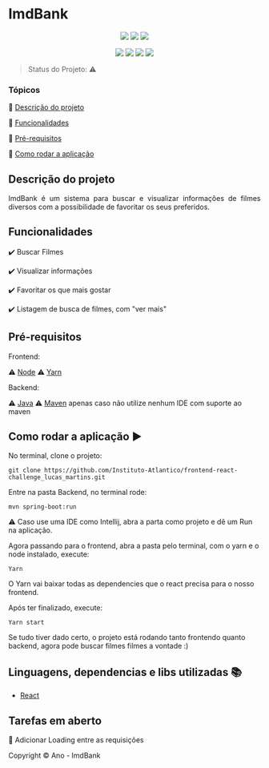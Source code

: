 <h1>ImdBank</h1> 

<p align="center">
  <img src="https://img.shields.io/static/v1?label=react&message=framework&color=blue&style=for-the-badge&logo=REACT"/>
   <img src="http://img.shields.io/static/v1?label=STATUS&message=EM%20DESENVOLVIMENTO&color=RED&style=for-the-badge"/>
   <img src="http://img.shields.io/static/v1?label=spring-boot&message=framework&color=RED&style=for-the-badge&logo=SPRING"/>
</p>

<p align="center">
  <img src="https://img.shields.io/static/v1?label=node&message=framework&color=brightgreen&style=for-the-badge&logo=NODEJS"/>
  <img src="https://img.shields.io/static/v1?label=yarn&message=framework&color=blue&style=for-the-badge&logo=YARN"/>
  
  <img src="https://img.shields.io/badge/Node-14.x-brightgreen"/>
   <img src="https://img.shields.io/badge/yarn-1.22.17-blue"/>
</p>

> Status do Projeto: :warning:

### Tópicos 

:small_blue_diamond: [Descrição do projeto](#descrição-do-projeto)

:small_blue_diamond: [Funcionalidades](#funcionalidades)

:small_blue_diamond: [Pré-requisitos](#pré-requisitos)

:small_blue_diamond: [Como rodar a aplicação](#como-rodar-a-aplicação-arrow_forward)

## Descrição do projeto 

<p align="justify">
  ImdBank é um sistema para buscar e visualizar informações de filmes diversos com a possibilidade de favoritar os seus preferidos.
</p>

## Funcionalidades

:heavy_check_mark: Buscar Filmes

:heavy_check_mark: Visualizar informações  

:heavy_check_mark: Favoritar os que mais gostar  

:heavy_check_mark: Listagem de busca de filmes, com "ver mais"

## Pré-requisitos

Frontend:

:warning: [Node](https://nodejs.org/en/download/)
:warning: [Yarn](https://yarnpkg.com/)

Backend: 

:warning: [Java](https://www.java.com/pt-BR/download/ie_manual.jsp?locale=pt_BR)
:warning: [Maven](https://maven.apache.org/download.cgi) apenas caso não utilize nenhum IDE com suporte ao maven

## Como rodar a aplicação :arrow_forward:

No terminal, clone o projeto: 

```
git clone https://github.com/Instituto-Atlantico/frontend-react-challenge_lucas_martins.git
```

Entre na pasta Backend, no terminal rode:

```
mvn spring-boot:run 
```

:warning: Caso use uma IDE como Intellij, abra a parta como projeto e dê um Run na aplicação.

Agora passando para o frontend, abra a pasta pelo terminal, com o yarn e o node instalado, execute:

```
Yarn
```
O Yarn vai baixar todas as dependencies que o react precisa para o nosso frontend.

Após ter finalizado, execute:

```
Yarn start
```

Se tudo tiver dado certo, o projeto está rodando tanto frontendo quanto backend, 
agora pode buscar filmes filmes a vontade :)

## Linguagens, dependencias e libs utilizadas :books:

- [React](https://pt-br.reactjs.org/docs/create-a-new-react-app.html)

## Tarefas em aberto

:memo: Adicionar Loading entre as requisições 

Copyright :copyright: Ano - ImdBank
